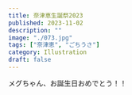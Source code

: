 ```yaml
---
title: 奈津恵生誕祭2023
published: 2023-11-02
description: ""
image: "./073.jpg"
tags: ["奈津恵", "ごちうさ"]
category: Illustration
draft: false
---
```

メグちゃん、お誕生日おめでとう！！
